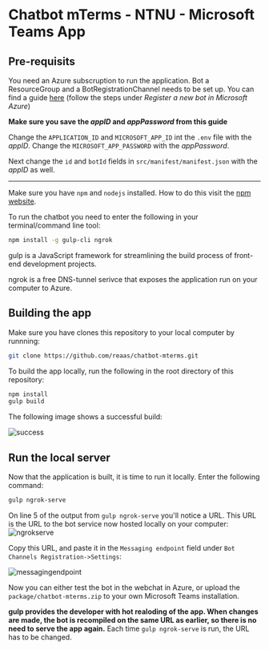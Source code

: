 # Chatbot mTerms - NTNU - Microsoft Teams App

## Pre-requisits
You need an Azure subscruption to run the application. Bot a ResourceGroup and a BotRegistrationChannel needs to be set up. You can find a guide [here](https://docs.microsoft.com/en-gb/learn/modules/msteams-messaging-extensions/3-exercise-action-commands) (follow the steps under _Register a new bot in Microsoft Azure_)

**Make sure you save the _appID_ and _appPassword_ from this guide**

Change the `APPLICATION_ID` and `MICROSOFT_APP_ID` int the `.env` file with the _appID_. Change the `MICROSOFT_APP_PASSWORD` with the _appPassword_.

Next change the `id` and `botId` fields in `src/manifest/manifest.json` with the _appID_ as well.

---

Make sure you have `npm` and `nodejs` installed. How to do this visit the [npm website](https://www.npmjs.com/get-npm).

To run the chatbot you need to enter the following in your terminal/command line tool:
```bash
npm install -g gulp-cli ngrok
```

gulp is a JavaScript framework for streamlining the build process of front-end development projects.

ngrok is a free DNS-tunnel serivce that exposes the application run on your computer to Azure.

## Building the app
Make sure you have clones this repository to your local computer by runnning:
```bash
git clone https://github.com/reaas/chatbot-mterms.git
```

To build the app locally, run the following in the root directory of this repository:
``` bash
npm install
gulp build
```

The following image shows a successful build:

![success](https://i.imgur.com/51tLd3G.png)


## Run the local server
Now that the application is built, it is time to run it locally. Enter the following command:
``` bash
gulp ngrok-serve
```

On line 5 of the output from `gulp ngrok-serve` you'll notice a URL. This URL is the URL to the bot service now hosted locally on your computer:
![ngrokserve](https://i.imgur.com/LQ9YNqV.png)

Copy this URL, and paste it in the `Messaging endpoint` field under `Bot Channels Registration->Settings`:

![messagingendpoint](https://i.imgur.com/7r2LbZV.png)

Now you can either test the bot in the webchat in Azure, or upload the `package/chatbot-mterms.zip` to your own Microsoft Teams installation.

**gulp provides the developer with hot realoding of the app. When changes are made, the bot is recompiled on the same URL as earlier, so there is no need to serve the app again.** Each time `gulp ngrok-serve` is run, the URL has to be changed.
